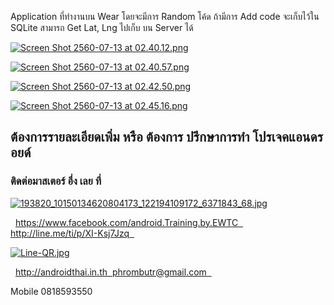 Application ที่ทำงานบน Wear โดยจะมีการ Random โค้ด
ถ้ามีการ Add code จะเก็บไว้ใน SQLite
สามารถ Get Lat, Lng ไปเก็บ บน Server ได้

[![Screen Shot 2560-07-13 at 02.40.12.png](https://s1.postimg.org/wcj2kw7vz/Screen_Shot_2560-07-13_at_02.40.12.png)](https://postimg.org/image/dk77hbbhn/)

[![Screen Shot 2560-07-13 at 02.40.57.png](https://s11.postimg.org/jb3cue0gz/Screen_Shot_2560-07-13_at_02.40.57.png)](https://postimg.org/image/dzog9oee7/)

[![Screen Shot 2560-07-13 at 02.42.50.png](https://s9.postimg.org/51cl3w727/Screen_Shot_2560-07-13_at_02.42.50.png)](https://postimg.org/image/dwdfeevuj/)

[![Screen Shot 2560-07-13 at 02.45.16.png](https://s12.postimg.org/l0i06tvgt/Screen_Shot_2560-07-13_at_02.45.16.png)](https://postimg.org/image/fcbpfxr49/)

## ต้องการรายละเอียดเพิ่ม หรือ ต้องการ ปรึกษาการทำ โปรเจคแอนดรอยด์  

### ติดต่อมาสเตอร์ อึ่ง เลย ที่  

[![193820_10150134620804173_122194109172_6371843_68.jpg](https://s21.postimg.org/4i5tymwsn/193820_10150134620804173_122194109172_6371843_68.jpg)](https://postimg.org/image/4i5tymwsj/)

  https://www.facebook.com/android.Training.by.EWTC  http://line.me/ti/p/XI-Ksj7Jzq  

[![Line-QR.jpg](https://s9.postimg.org/41ec4gb3z/Line-_QR.jpg)](https://postimg.org/image/h5jwh535n/)

  http://androidthai.in.th  phrombutr@gmail.com  

Mobile 0818593550
